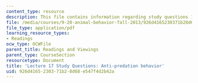 ```yaml
---
content_type: resource
description: This file contains information regarding study questions 17.
file: /media/courses/9-20-animal-behavior-fall-2013/926d4165230371b28d68e547f4d2b42a_MIT9_20F13_L17_Qs.pdf
file_type: application/pdf
learning_resource_types:
- Readings
ocw_type: OCWFile
parent_title: Readings and Viewings
parent_type: CourseSection
resourcetype: Document
title: 'Lecture 17 Study Questions: Anti-predation behavior'
uid: 926d4165-2303-71b2-8d68-e547f4d2b42a
---
```

